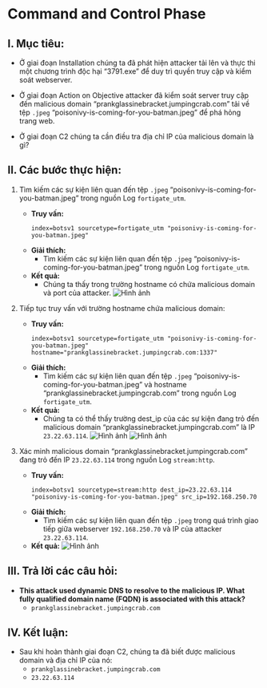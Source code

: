 # Command and Control Phase

## I. Mục tiêu:
- Ở giai đoạn Installation chúng ta đã phát hiện attacker tải lên và thực thi một chương trình độc hại “3791.exe” để duy trì quyền truy cập và kiểm soát webserver.

- Ở giai đoạn Action on Objective attacker đã kiểm soát server truy cập đến malicious domain “prankglassinebracket.jumpingcrab.com” tải về tệp `.jpeg` “poisonivy-is-coming-for-you-batman.jpeg” để phá hỏng trang web.

- Ở giai đoạn C2 chúng ta cần điều tra địa chỉ IP của malicious domain là gì?

## II. Các bước thực hiện:

1. Tìm kiếm các sự kiện liên quan đến tệp `.jpeg` “poisonivy-is-coming-for-you-batman.jpeg” trong nguồn Log `fortigate_utm`.
   - **Truy vấn:**
     ```spl
     index=botsv1 sourcetype=fortigate_utm "poisonivy-is-coming-for-you-batman.jpeg"
     ```
   - **Giải thích:**
     - Tìm kiếm các sự kiện liên quan đến tệp `.jpeg` “poisonivy-is-coming-for-you-batman.jpeg” trong nguồn Log `fortigate_utm`.
   - **Kết quả:**
     - Chúng ta thấy trong trường hostname có chứa malicious domain và port của attacker.
     ![Hình ảnh]()

2. Tiếp tục truy vấn với trường hostname chứa malicious domain:
   - **Truy vấn:**
     ```spl
     index=botsv1 sourcetype=fortigate_utm "poisonivy-is-coming-for-you-batman.jpeg" hostname="prankglassinebracket.jumpingcrab.com:1337"
     ```
   - **Giải thích:**
     - Tìm kiếm các sự kiện liên quan đến tệp `.jpeg` “poisonivy-is-coming-for-you-batman.jpeg” và hostname “prankglassinebracket.jumpingcrab.com” trong nguồn Log `fortigate_utm`.
   - **Kết quả:**
     - Chúng ta có thể thấy trường dest_ip của các sự kiện đang trỏ đến malicious domain “prankglassinebracket.jumpingcrab.com” là IP `23.22.63.114`.
     ![Hình ảnh]()
     ![Hình ảnh]()

3. Xác minh malicious domain “prankglassinebracket.jumpingcrab.com” đang trỏ đến IP `23.22.63.114` trong nguồn Log `stream:http`.
   - **Truy vấn:**
     ```spl
     index=botsv1 sourcetype=stream:http dest_ip=23.22.63.114 "poisonivy-is-coming-for-you-batman.jpeg" src_ip=192.168.250.70
     ```
   - **Giải thích:**
     - Tìm kiếm các sự kiện liên quan đến tệp `.jpeg` trong quá trình giao tiếp giữa webserver `192.168.250.70` và IP của attacker `23.22.63.114`.
   - **Kết quả:**
     ![Hình ảnh]()

## III. Trả lời các câu hỏi:

- **This attack used dynamic DNS to resolve to the malicious IP. What fully qualified domain name (FQDN) is associated with this attack?**
  - `prankglassinebracket.jumpingcrab.com`

## IV. Kết luận:
- Sau khi hoàn thành giai đoạn C2, chúng ta đã biết được malicious domain và địa chỉ IP của nó:
  - `prankglassinebracket.jumpingcrab.com`
  - `23.22.63.114`
